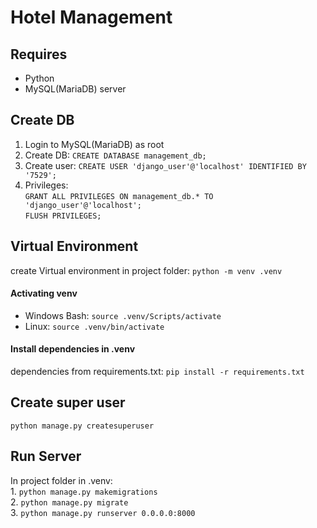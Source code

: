 # Hotel Management  
## Requires  
* Python  
* MySQL(MariaDB) server  
  
## Create DB
1. Login to MySQL(MariaDB) as root  
2. Create DB: `CREATE DATABASE management_db;`  
3. Create user: `CREATE USER 'django_user'@'localhost' IDENTIFIED BY '7529';`  
4. Privileges:  
    `GRANT ALL PRIVILEGES ON management_db.* TO 'django_user'@'localhost';`  
    `FLUSH PRIVILEGES;`

## Virtual Environment  
create Virtual environment in project folder: `python -m venv .venv`    
  
#### Activating venv
  
* Windows Bash: `source .venv/Scripts/activate`  
* Linux: `source .venv/bin/activate`  
  
#### Install dependencies in .venv
dependencies from requirements.txt: `pip install -r requirements.txt`  

  
## Create super user  
`python manage.py createsuperuser`  
  
## Run Server  
In project folder in .venv:  
    1. `python manage.py makemigrations`  
    2. `python manage.py migrate`  
    3. `python manage.py runserver 0.0.0.0:8000`  
